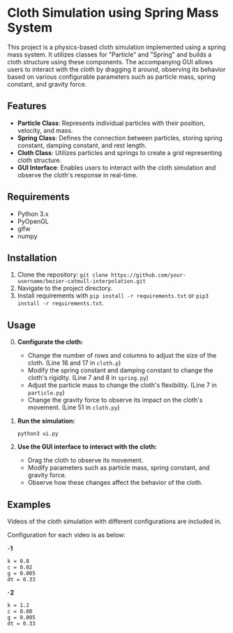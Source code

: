 # Cloth Simulation using Spring Mass System

This project is a physics-based cloth simulation implemented using a spring mass system. It utilizes classes for "Particle" and "Spring" and builds a cloth structure using these components. The accompanying GUI allows users to interact with the cloth by dragging it around, observing its behavior based on various configurable parameters such as particle mass, spring constant, and gravity force.

## Features

- **Particle Class**: Represents individual particles with their position, velocity, and mass.
- **Spring Class**: Defines the connection between particles, storing spring constant, damping constant, and rest length.
- **Cloth Class**: Utilizes particles and springs to create a  grid representing cloth structure.
- **GUI Interface**: Enables users to interact with the cloth simulation and observe the cloth's response in real-time.

## Requirements

- Python 3.x
- PyOpenGL
- glfw
- numpy

## Installation

1. Clone the repository: `git clone https://github.com/your-username/bezier-catmull-interpolation.git`
2. Navigate to the project directory.
3. Install requirements with `pip install -r requirements.txt` or `pip3 install -r requirements.txt`.

## Usage
0. **Configurate the cloth:**
   - Change the number of rows and columns to adjust the size of the cloth. (Line 16 and 17 in `cloth.p`)
   - Modify the spring constant and damping constant to change the cloth's rigidity. (Line 7 and 8 in `spring.py`)
   - Adjust the particle mass to change the cloth's flexibility. (Line 7 in `particle.py`)
   - Change the gravity force to observe its impact on the cloth's movement. (Line 51 in `cloth.py`)

1. **Run the simulation:**

    ```
    python3 ui.py
    ```

2. **Use the GUI interface to interact with the cloth:**
   - Drag the cloth to observe its movement.
   - Modify parameters such as particle mass, spring constant, and gravity force.
   - Observe how these changes affect the behavior of the cloth.



## Examples

Videos of the cloth simulation with different configurations are included in.

Configuration for each video is as below:

-**1**
```
k = 0.8
c = 0.02
g = 0.005
dt = 0.33
```
-**2**
```
k = 1.2
c = 0.08
g = 0.005
dt = 0.33
```
